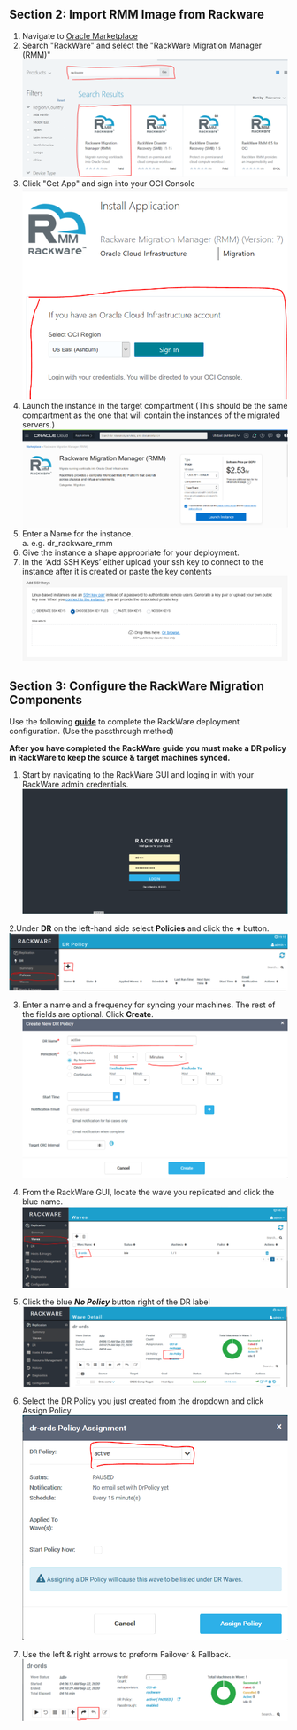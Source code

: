 ## Section 2: Import RMM Image from Rackware
1.	Navigate to <a href="https://cloudmarketplace.oracle.com/marketplace/en_US/homePage.jspx" target="_blank">Oracle Marketplace</a>
2.	Search "RackWare" and select the "RackWare Migration Manager (RMM)"
![](./screenshots/rmm-market.PNG)
3.	Click "Get App" and sign into your OCI Console
![](./screenshots/oci-sign.PNG)
4.	Launch the instance in the target compartment (This should be the same compartment as the one that will contain the instances of the migrated servers.)
![](./screenshots/launch.png)
5.	Enter a Name for the instance.\
    a.	e.g. dr_rackware_rmm
6.	Give the instance a shape appropriate for your deployment.
7.   In the ‘Add SSH Keys’ either upload your ssh key to connect to the instance after it is created or paste the key contents
    ![](./screenshots/add-ssh-keys.png)

## Section 3: Configure the RackWare Migration Components
Use the following **[guide](https://www.rackwareinc.com/rackware-rmm-oracle-marketplace-dr-march-2020)** to complete the RackWare deployment configuration. (Use the passthrough method)

**After you have completed the RackWare guide you must make a DR policy in RackWare to keep the source & target machines synced.**
1. Start by navigating to the RackWare GUI and loging in with your RackWare admin credentials.
![](./screenshots/gui.PNG)  

2.Under **DR** on the left-hand side select **Policies** and click the **+** button.
![](./screenshots/dr-pol.PNG)

3. Enter a name and a frequency for syncing your machines. The rest of the fields are optional. Click **Create**.
![](./screenshots/active.PNG)

4. From the RackWare GUI, locate the wave you replicated and click the blue name.
![](./screenshots/rack-wave.PNG)

5. Click the blue ***No Policy*** button right of the DR label
![](./screenshots/no-pol.PNG)

6. Select the DR Policy you just created from the dropdown and click Assign Policy.
![](./screenshots/assign.PNG)

7. Use the left & right arrows to preform Failover & Fallback.
![](./screenshots/failfall.PNG)  
